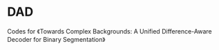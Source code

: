 # DAD
Codes for 《Towards Complex Backgrounds: A Unified Difference-Aware Decoder for Binary Segmentation》
